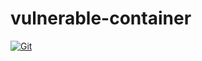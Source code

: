 # vulnerable-container

[![Git](https://app.soluble.cloud/api/v1/public/badges/3f961117-e2e1-4dd2-a358-826be5a183e4.svg?orgId=816910851876)](https://app.soluble.cloud/repos/details/github.com/dubbracer/vulnerable-container?orgId=816910851876)  